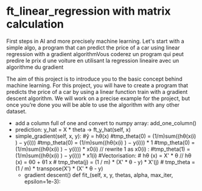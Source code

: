 # ft_linear_regression with matrix calculation
First steps in AI and more precisely machine learning. 
Let's start with a simple algo, a program that can predict the price of a car using linear regression with a gradient algorithmVous coderez un program qui peut predire le prix d une voiture en utilisant la regression lineaire avec un algorithme du gradient 

The aim of this project is to introduce you to the basic concept behind machine learning.
For this project, you will have to create a program that predicts the price of a car by
using a linear function train with a gradient descent algorithm.
We will work on a precise example for the project, but once you’re done you will be
able to use the algorithm with any other dataset.

- add a column full of one and convert to numpy array: add_one_column()
- prediction: y_hat = X * theta -> ft_y_hat(self, x)
- simple_gradient(self, x, y):
	#ŷ = hθ(x)
	#tmp_theta(0) = (1/m)sum((hθ(x(i) ) − y(i)))
	#tmp_theta(0) = (1/m)sum((hθ(x(i) ) − y(i))) * 1 
	#tmp_theta(0) = (1/m)sum((hθ(x(i) ) − y(i))) * x0(i) // rewrite 1 as x0(i) :
	#tmp_theta(1) = (1/m)sum((hθ(x(i) ) − y(i))) * x1(i)
	#Vectorisation:
		# hθ (x) = X' * θ    // hθ (x) = θ0 + θ1 x
		# tmp_theta(j) = (1 / m) * (X' * θ - y) * X'(j)
		# tmp_theta = (1 / m) * transpose(X') * (X' * θ - y)
  - gradient descent()
	def fit_(self, x, y, thetas, alpha, max_iter, epsilon=1e-3):
